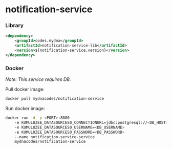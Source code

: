 # notification-service

### Library
```xml
<dependency>
    <groupId>codes.mydna</groupId>
    <artifactId>notification-service-lib</artifactId>
    <version>${notification-service.version}</version>
</dependency>
```

### Docker

*Note: This service requires DB.*

Pull docker image:
```bash
docker pull mydnacodes/notification-service
```

Run docker image:
```bash
docker run -d -p <PORT>:8080 
    -e KUMULUZEE_DATASOURCES0_CONNECTIONURL=jdbc:postgresql://<DB_HOST>:<DB_PORT>/notification-service
    -e KUMULUZEE_DATASOURCES0_USERNAME=<DB_USERNAME> 
    -e KUMULUZEE_DATASOURCES0_PASSWORD=<DB_PASSWORD> 
    --name notification-service-service
    mydnacodes/notification-service
```